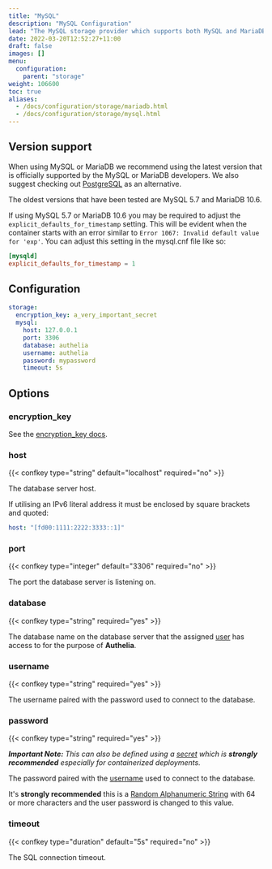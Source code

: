 ```yaml
---
title: "MySQL"
description: "MySQL Configuration"
lead: "The MySQL storage provider which supports both MySQL and MariaDB."
date: 2022-03-20T12:52:27+11:00
draft: false
images: []
menu:
  configuration:
    parent: "storage"
weight: 106600
toc: true
aliases:
  - /docs/configuration/storage/mariadb.html
  - /docs/configuration/storage/mysql.html
---
```


## Version support

When using MySQL or MariaDB we recommend using the latest version that is officially supported by the MySQL or MariaDB
developers. We also suggest checking out [PostgreSQL](postgres.md) as an alternative.

The oldest versions that have been tested are MySQL 5.7 and MariaDB 10.6.

If using MySQL 5.7 or MariaDB 10.6 you may be required to adjust the `explicit_defaults_for_timestamp` setting. This
will be evident when the container starts with an error similar to `Error 1067: Invalid default value for 'exp'`. You
can adjust this setting in the mysql.cnf file like so:

```cnf
[mysqld]
explicit_defaults_for_timestamp = 1
```

## Configuration

```yaml
storage:
  encryption_key: a_very_important_secret
  mysql:
    host: 127.0.0.1
    port: 3306
    database: authelia
    username: authelia
    password: mypassword
    timeout: 5s
```

## Options

### encryption_key

See the [encryption_key docs](introduction.md#encryption_key).

### host

{{< confkey type="string" default="localhost" required="no" >}}

The database server host.

If utilising an IPv6 literal address it must be enclosed by square brackets and quoted:

```yaml
host: "[fd00:1111:2222:3333::1]"
```

### port

{{< confkey type="integer" default="3306" required="no" >}}

The port the database server is listening on.

### database

{{< confkey type="string" required="yes" >}}

The database name on the database server that the assigned [user](#username) has access to for the purpose of
__Authelia__.

### username

{{< confkey type="string" required="yes" >}}

The username paired with the password used to connect to the database.

### password

{{< confkey type="string" required="yes" >}}

*__Important Note:__ This can also be defined using a [secret](../methods/secrets.md) which is __strongly recommended__
especially for containerized deployments.*

The password paired with the [username](#username) used to connect to the database.

It's __strongly recommended__ this is a
[Random Alphanumeric String](../miscellaneous/guides.md#generating-a-random-alphanumeric-string) with 64 or more
characters and the user password is changed to this value.

### timeout

{{< confkey type="duration" default="5s" required="no" >}}

The SQL connection timeout.
